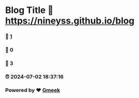 # Blog Title :link: https://nineyss.github.io/blog 
### :page_facing_up: [1](https://nineyss.github.io/blog/tag.html) 
### :speech_balloon: 0 
### :hibiscus: 3 
### :alarm_clock: 2024-07-02 18:37:16 
### Powered by :heart: [Gmeek](https://github.com/Meekdai/Gmeek)
